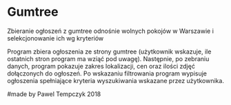 # Gumtree
Zbieranie ogłoszeń z gumtree odnośnie wolnych pokojów w Warszawie i selekcjonowanie ich wg kryteriów

Program zbiera ogłoszenia ze strony gumtree (użytkownik wskazuje, ile ostatnich stron program ma wziąć pod uwagę). 
Następnie, po zebraniu danych, program pokazuje zakres lokalizacji, cen oraz ilości zdjęć dołączonych do ogłoszeń.
Po wskazaniu filtrowania program wypisuje ogłoszenia spełniające kryteria wyszukiwania wskazane przez użytkownika.

#made by Pawel Tempczyk 2018
